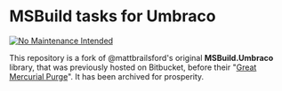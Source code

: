 # MSBuild tasks for Umbraco

[![No Maintenance Intended](http://unmaintained.tech/badge.svg)](http://unmaintained.tech/)

This repository is a fork of @mattbrailsford's original **MSBuild.Umbraco** library, that was previously hosted on Bitbucket, before their "[Great Mercurial Purge](https://bitbucket.org/blog/sunsetting-mercurial-support-in-bitbucket)". It has been archived for prosperity.
